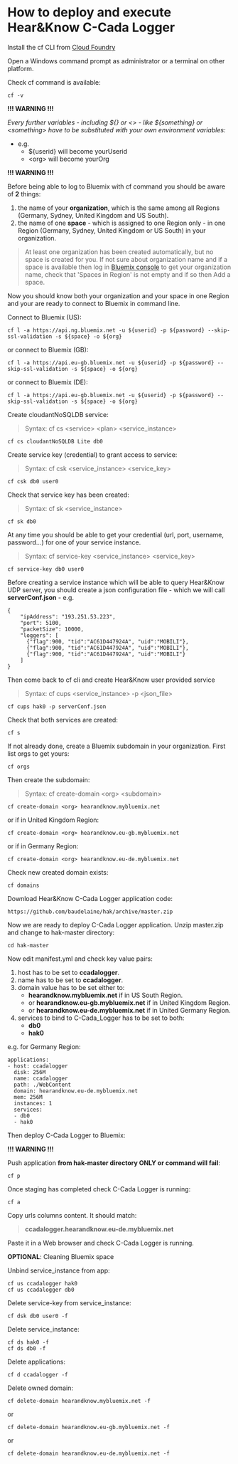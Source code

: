 # How to deploy and execute Hear&Know C-Cada Logger

Install the cf CLI from [Cloud Foundry](https://docs.cloudfoundry.org/cf-cli/install-go-cli.html)

Open a Windows command prompt as administrator or a terminal on other platform.

Check cf command is available:
```
cf -v
```

**!!! WARNING !!!**

*Every further variables - including ${} or <> - like ${something} or \<something\> 
have to be substituted with your own environment variables:*

* e.g.
  * ${userid} will become yourUserid
  * \<org\> will become yourOrg

**!!! WARNING !!!**

Before being able to log to Bluemix with cf command you should be aware of **2** things:
  1. the name of your **organization**, which is the same among all Regions (Germany, Sydney, United Kingdom and US South).
  2. the name of one **space** - which is assigned to one Region only - in one Region (Germany, Sydney, United Kingdom or US South) in your organization.

> At least one organization has been created automatically, but no space is created for you.
If not sure about organization name and if a space is available then log in [Bluemix console](https://console.bluemix.net/account/manage-orgs) to get your organization name, check that 'Spaces in Region' is not empty and if so then Add a space.

Now you should know both your organization and your space in one Region and your are ready to connect to Bluemix in command line.

Connect to Bluemix (US):
```
cf l -a https://api.ng.bluemix.net -u ${userid} -p ${password} --skip-ssl-validation -s ${space} -o ${org}
```
or connect to Bluemix (GB):
```
cf l -a https://api.eu-gb.bluemix.net -u ${userid} -p ${password} --skip-ssl-validation -s ${space} -o ${org}
```
or connect to Bluemix (DE):
```
cf l -a https://api.eu-gb.bluemix.net -u ${userid} -p ${password} --skip-ssl-validation -s ${space} -o ${org}
```

Create cloudantNoSQLDB service:
> Syntax: cf cs \<service\> \<plan\> <service_instance>
```
cf cs cloudantNoSQLDB Lite db0
```

Create service key (credential) to grant access to service:
> Syntax: cf csk <service_instance> <service_key>
```
cf csk db0 user0
```

Check that service key has been created:
> Syntax: cf sk <service_instance>
```
cf sk db0
```

At any time you should be able to get your credential (url, port, username, password...) for one of your service instance.
> Syntax: cf service-key <service_instance> <service_key>
```
cf service-key db0 user0
```

Before creating a service instance which will be able to query Hear&Know UDP server, you should create a json configuration file - which we will call **serverConf.json** - e.g.
```
{
	"ipAddress": "193.251.53.223",
	"port": 5100,
	"packetSize": 10000,
	"loggers": [
	  {"flag":900, "tid":"AC61D447924A", "uid":"MOBILI"},
	  {"flag":900, "tid":"AC61D447924A", "uid":"MOBILI"},
	  {"flag":900, "tid":"AC61D447924A", "uid":"MOBILI"}
	]
}
```

Then come back to cf cli and create Hear&Know user provided service
> Syntax: cf cups <service_instance> -p \<json_file\>
```
cf cups hak0 -p serverConf.json
```

Check that both services are created:
```
cf s
```

If not already done, create a Bluemix subdomain in your organization.
First list orgs to get yours:
```
cf orgs
```
Then create the subdomain:
> Syntax: cf create-domain \<org\> \<subdomain\>
```
cf create-domain <org> hearandknow.mybluemix.net
```
or if in United Kingdom Region:
```
cf create-domain <org> hearandknow.eu-gb.mybluemix.net
```
or if in Germany Region:
```
cf create-domain <org> hearandknow.eu-de.mybluemix.net
```

Check new created domain exists:
```
cf domains
```

Download Hear&Know C-Cada Logger application code:
```
https://github.com/baudelaine/hak/archive/master.zip
```

Now we are ready to deploy C-Cada Logger application.
Unzip master.zip and change to hak-master directory:
```
cd hak-master
```

Now edit manifest.yml and check key value pairs:
1. host has to be set to **ccadalogger**.
2. name has to be set to **ccadalogger**.
3. domain value has to be set either to:
   * **hearandknow.mybluemix.net** if in US South Region.
   * or **hearandknow.eu-gb.mybluemix.net** if in United Kingdom Region.
   * or **hearandknow.eu-de.mybluemix.net** if in United Germany Region.
4. services to bind to C-Cada_Logger has to be set to both:
   * **db0**
   * **hak0**
  
e.g. for Germany Region:
```
applications:
- host: ccadalogger
  disk: 256M
  name: ccadalogger
  path: ./WebContent
  domain: hearandknow.eu-de.mybluemix.net
  mem: 256M
  instances: 1
  services:
  - db0
  - hak0
```

Then deploy C-Cada Logger to Bluemix:

**!!! WARNING !!!**

Push application **from hak-master directory ONLY or command will fail**:
```
cf p
```

Once staging has completed check C-Cada Logger is running:
```
cf a
```

Copy urls columns content. It should match: 
> **ccadalogger.hearandknow.eu-de.mybluemix.net**

Paste it in a Web browser and check C-Cada Logger is running.

**OPTIONAL**: Cleaning Bluemix space

Unbind service_instance from app:
```
cf us ccadalogger hak0
cf us ccadalogger db0
```

Delete service-key from service_instance:
```
cf dsk db0 user0 -f
```

Delete service_instance:
```
cf ds hak0 -f
cf ds db0 -f
```

Delete applications:
```
cf d ccadalogger -f
```

Delete owned domain:
```
cf delete-domain hearandknow.mybluemix.net -f
```
or
```
cf delete-domain hearandknow.eu-gb.mybluemix.net -f
```
or
```
cf delete-domain hearandknow.eu-de.mybluemix.net -f
```
